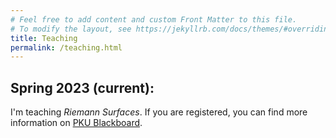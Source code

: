 ```yaml
---
# Feel free to add content and custom Front Matter to this file.
# To modify the layout, see https://jekyllrb.com/docs/themes/#overriding-theme-defaults
title: Teaching
permalink: /teaching.html
---
```


## Spring 2023 (current):

I'm teaching *Riemann Surfaces*. If you are registered, you can find more information on [PKU Blackboard](https://course.pku.edu.cn).

